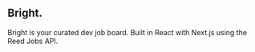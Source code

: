 ## Bright.

Bright is your curated dev job board. Built in React with Next.js using the Reed Jobs API.
